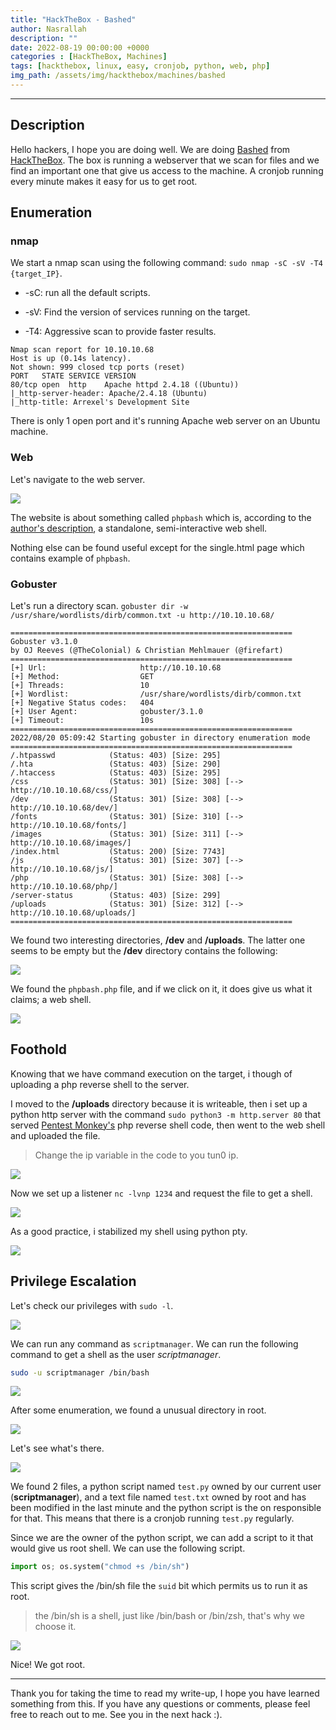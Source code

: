 ```yaml
---
title: "HackTheBox - Bashed"
author: Nasrallah
description: ""
date: 2022-08-19 00:00:00 +0000
categories : [HackTheBox, Machines]
tags: [hackthebox, linux, easy, cronjob, python, web, php]
img_path: /assets/img/hackthebox/machines/bashed
---
```


<div align="center"> <script src="https://www.hackthebox.eu/badge/565048"></script> </div>

---


## **Description**

Hello hackers, I hope you are doing well. We are doing [Bashed](https://app.hackthebox.com/machines/Bashed) from [HackTheBox](https://www.hackthebox.com). The box is running a webserver that we scan for files and we find an important one that give us access to the machine. A cronjob running every minute makes it easy for us to get root.

## **Enumeration**

### nmap

We start a nmap scan using the following command: `sudo nmap -sC -sV -T4 {target_IP}`.

- -sC: run all the default scripts.

- -sV: Find the version of services running on the target.

- -T4: Aggressive scan to provide faster results.

```terminal
Nmap scan report for 10.10.10.68
Host is up (0.14s latency).
Not shown: 999 closed tcp ports (reset)
PORT   STATE SERVICE VERSION
80/tcp open  http    Apache httpd 2.4.18 ((Ubuntu))
|_http-server-header: Apache/2.4.18 (Ubuntu)
|_http-title: Arrexel's Development Site
```

There is only 1 open port and it's running Apache web server on an Ubuntu machine.

### Web

Let's navigate to the web server.

![](1.png)

The website is about something called `phpbash` which is, according to the [author's description](https://github.com/Arrexel/phpbash), a standalone, semi-interactive web shell.

Nothing else can be found useful except for the single.html page which contains example of `phpbash`.

### Gobuster

Let's run a directory scan. `gobuster dir -w /usr/share/wordlists/dirb/common.txt -u http://10.10.10.68/`

```terminal
===============================================================
Gobuster v3.1.0
by OJ Reeves (@TheColonial) & Christian Mehlmauer (@firefart)
===============================================================
[+] Url:                     http://10.10.10.68
[+] Method:                  GET
[+] Threads:                 10
[+] Wordlist:                /usr/share/wordlists/dirb/common.txt
[+] Negative Status codes:   404
[+] User Agent:              gobuster/3.1.0
[+] Timeout:                 10s
===============================================================
2022/08/20 05:09:42 Starting gobuster in directory enumeration mode
===============================================================
/.htpasswd            (Status: 403) [Size: 295]
/.hta                 (Status: 403) [Size: 290]
/.htaccess            (Status: 403) [Size: 295]
/css                  (Status: 301) [Size: 308] [--> http://10.10.10.68/css/]
/dev                  (Status: 301) [Size: 308] [--> http://10.10.10.68/dev/]
/fonts                (Status: 301) [Size: 310] [--> http://10.10.10.68/fonts/]
/images               (Status: 301) [Size: 311] [--> http://10.10.10.68/images/]
/index.html           (Status: 200) [Size: 7743]                                
/js                   (Status: 301) [Size: 307] [--> http://10.10.10.68/js/]    
/php                  (Status: 301) [Size: 308] [--> http://10.10.10.68/php/]   
/server-status        (Status: 403) [Size: 299]                                 
/uploads              (Status: 301) [Size: 312] [--> http://10.10.10.68/uploads/]
===============================================================
```

We found two interesting directories, **/dev** and **/uploads**. The latter one seems to be empty but the **/dev** directory contains the following:

![](2.png)

We found the `phpbash.php` file, and if we click on it, it does give us what it claims; a web shell.

![](3.png)

## **Foothold**

Knowing that we have command execution on the target, i though of uploading a php reverse shell to the server.

I moved to the **/uploads** directory because it is writeable, then i set up a python http server with the command `sudo python3 -m http.server 80` that served [Pentest Monkey's](https://github.com/pentestmonkey/php-reverse-shell/blob/master/php-reverse-shell.php) php reverse shell code, then went to the web shell and uploaded the file.

>Change the ip variable in the code to you tun0 ip.

![](4.png)

Now we set up a listener `nc -lvnp 1234` and request the file to get a shell.

![](5.png)

As a good practice, i stabilized my shell using python pty.

![](6.png)

## **Privilege Escalation**

Let's check our privileges with `sudo -l`.

![](7.png)

We can run any command as `scriptmanager`. We can run the following command to get a shell as the user *scriptmanager*.

```bash
sudo -u scriptmanager /bin/bash
```

![](8.png)

After some enumeration, we found a unusual directory in root.

![](9.png)

Let's see what's there.

![](10.png)

We found 2 files, a python script named `test.py` owned by our current user (**scriptmanager**), and a text file named `test.txt` owned by root and has been modified in the last minute and the python script is the on responsible for that. This means that there is a cronjob running `test.py` regularly.

Since we are the owner of the python script, we can add a script to it that would give us root shell. We can use the following script.

```python
import os; os.system("chmod +s /bin/sh")
```

This script gives the /bin/sh file the `suid` bit which permits us to run it as root.

>the /bin/sh is a shell, just like /bin/bash or /bin/zsh, that's why we choose it.

![](11.png)

Nice! We got root.

---

Thank you for taking the time to read my write-up, I hope you have learned something from this. If you have any questions or comments, please feel free to reach out to me. See you in the next hack :).